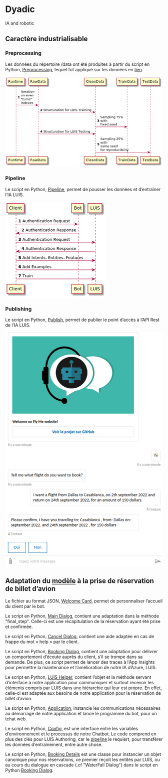 # Dyadic
IA and robotic

## Caractère industrialisable

### Preprocessing

Les données du répertoire /data ont été produites à partir du script en Python, [Preprocessing](https://github.com/sha-cmd/Dyadic/blob/main/preprocessing.py), lequel fut appliqué sur les données en [lien](https://www.microsoft.com/en-us/research/project/frames-dataset/#!download).

![Diagramme de séquence du script preprocessing](img/preprocessing.png)

### Pipeline

Le script en Python, [Pipeline](https://github.com/sha-cmd/Dyadic/blob/main/pipeline.py), permet de pousser les données et d’entraîner l’IA LUIS.

![Diagramme de séquence du script pipeline](img/pipeline.png)

### Publishing

Le script en Python, [Publish](https://github.com/sha-cmd/Dyadic/blob/main/publish_luis.py), permet de publier le point d’accès à l’API Rest de l’IA LUIS.

![chatbot interface](img/chatbot.png)

## Adaptation du [modèle](https://github.com/microsoft/BotBuilder-Samples/tree/main/samples/python/21.corebot-app-insights) à la prise de réservation de billet d’avion

Le fichier au format JSON, [Welcome Card](https://github.com/sha-cmd/Dyadic/blob/main/bots/resources/welcomeCard.json), permet de personnaliser l’accueil du client par le bot.

Le script en Python, [Main Dialog](https://github.com/sha-cmd/Dyadic/blob/main/dialogs/main_dialog.py), contient une adaptation dans la méthode "final_step". Celle-ci est une récapitulation de la réservation ayant été prise et confirmée.

Le script en Python, [Cancel Dialog](https://github.com/sha-cmd/Dyadic/blob/main/dialogs/cancel_and_help_dialog.py), contient une aide adaptée en cas de frappe du mot « help » par le client.

Le script en Python, [Booking Dialog](https://github.com/sha-cmd/Dyadic/blob/main/dialogs/booking_dialog.py), contient une adaptation pour délivrer un comportement d’écoute auprès du client, s’il se trompe dans sa demande. De plus, ce script permet de lancer des traces à l’App Insights pour permettre la maintenance et l’amélioration de notre IA d’Azure, LUIS.

Le script en Python, [LUIS Helper](https://github.com/sha-cmd/Dyadic/blob/main/helpers/luis_helper.py), contient l’objet et la méthode servant d’interface à notre application pour communiquer et surtout recevoir les éléments compris par LUIS dans une hiérarchie qui leur est propre. En effet, celle-ci est adaptée aux besoins de notre application pour la réservation de billet d’avion.

Le script en Python, [Application](https://github.com/sha-cmd/Dyadic/blob/main/app.py), instancie les communications nécessaires au démarrage de notre application et lance le programme du bot, pour un tchat wéb.

Le script en Python, [Config](https://github.com/sha-cmd/Dyadic/blob/main/config.py), est une interface entre les variables d’environnement et le processus de notre Chatbot. Le code comprend en plus des clés pour LUIS Authoring, car le [pipeline](https://github.com/sha-cmd/Dyadic/blob/main/pipeline.py) le requiert, pour transférer les données d’entraînement, entre autre chose.

Le script en Python, [Booking Details](https://github.com/sha-cmd/Dyadic/blob/main/booking_details.py) est une classe pour instancier un objet canonique pour nos réservations, ce premier reçoit les entités par LUIS, ou au cours du dialogue en cascade (.cf "WaterFall Dialog") dans le script en Python [Booking Dialog](https://github.com/sha-cmd/Dyadic/blob/main/dialogs/booking_dialog.py).
